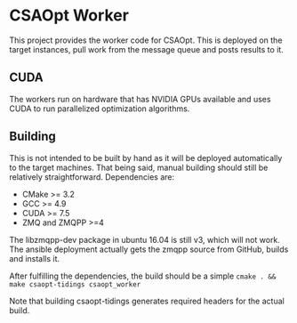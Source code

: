 # CSAOpt Worker

This project provides the worker code for CSAOpt.
This is deployed on the target instances, pull work from the message queue
and posts results to it.

## CUDA
The workers run on hardware that has NVIDIA GPUs available and uses CUDA
to run parallelized optimization algorithms.

## Building
This is not intended to be built by hand as it will be deployed
automatically to the target machines. That being said, manual building
should still be relatively straightforward. Dependencies are:
- CMake >= 3.2
- GCC >= 4.9
- CUDA >= 7.5
- ZMQ and ZMQPP >=4

The libzmqpp-dev package in ubuntu 16.04 is still v3, which will not work.
The ansible deployment actually gets the zmqpp source from GitHub, builds
and installs it.

After fulfilling the dependencies, the build should be a simple
`cmake . && make csaopt-tidings csaopt_worker`

Note that building csaopt-tidings generates required headers for the actual build.


